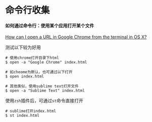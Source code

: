 # 命令行收集

#### 如何通过命令行：使用某个应用打开某个文件

[How can I open a URL in Google Chrome from the terminal in OS X?](http://superuser.com/questions/350309/how-can-i-open-a-url-in-google-chrome-from-the-terminal-in-os-x)

测试以下较为好用

```
# 使用chrome打开目录下html
$ open -a "Google Chrome" index.html

# 如cheome为默认，也可通过以下打开
$ open index.html

# 其他类似，使用sublime text打开文件
$ open -a "Sublime Text" index.html
```

使用`zsh`插件后，可通过`st`命令直接打开

```
# sublime打开index.html
$ st index.html
```

